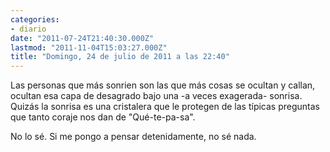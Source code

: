 ```yaml
---
categories:
- diario
date: "2011-07-24T21:40:30.000Z"
lastmod: "2011-11-04T15:03:27.000Z"
title: "Domingo, 24 de julio de 2011 a las 22:40"
---
```


Las personas que más sonrien son las que más cosas se ocultan y callan, ocultan esa capa de desagrado bajo una -a veces exagerada- sonrisa. Quizás la sonrisa es una cristalera que le protegen de las tí­picas preguntas que tanto coraje nos dan de "Qué-te-pa-sa".

No lo sé. Si me pongo a pensar detenidamente, no sé nada.